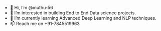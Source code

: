 - 👋 Hi, I’m @muthu-56
- 👀 I’m interested in building End to End Data science projects.
- 🌱 I’m currently learning Advanced Deep Learning and NLP techniques.
- 📫 Reach me on +91-7845519963

<!---
muthu-56/muthu-56 is a ✨ special ✨ repository because its `README.md` (this file) appears on your GitHub profile.
You can click the Preview link to take a look at your changes.
--->

